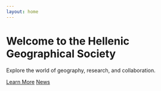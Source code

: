 ```yaml
---
layout: home
---
```


<script setup>
import BackgroundGif from './.vitepress/theme/components/BackgroundGif.vue'
</script>

<BackgroundGif>
  <h1>Welcome to the Hellenic Geographical Society</h1>
  <p>Explore the world of geography, research, and collaboration.</p>
  <p>
    <a href="/en/The Society/History" class="vp-button vp-button--brand">Learn More</a>
    <a href="/en/Extra/News" class="vp-button vp-button--alt">News</a>
  </p>
</BackgroundGif>
